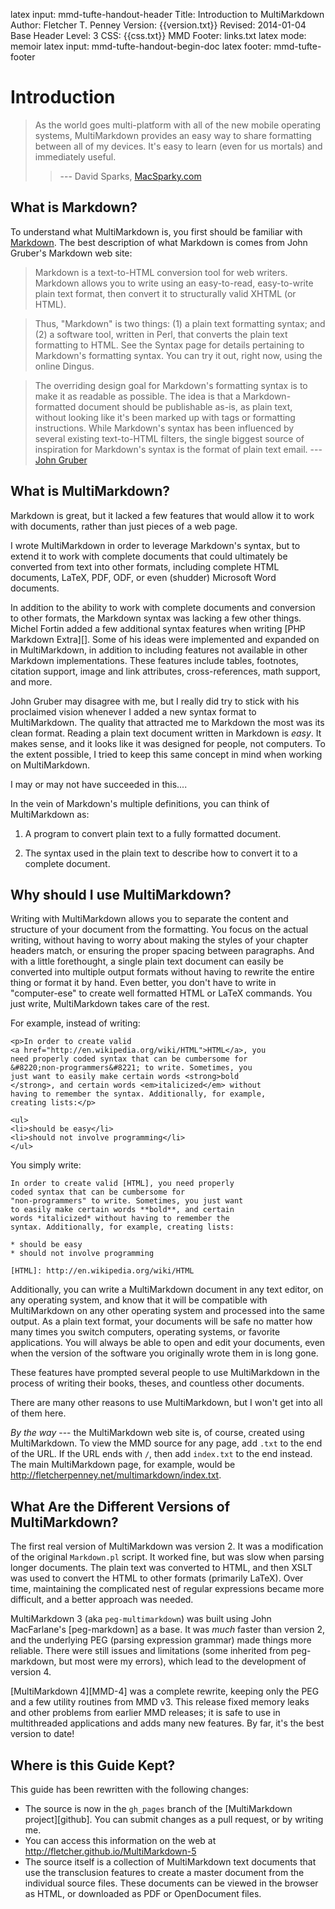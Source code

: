 latex input:	mmd-tufte-handout-header
Title:	Introduction to MultiMarkdown  
Author:	Fletcher T. Penney
Version:	{{version.txt}}
Revised:	2014-01-04 
Base Header Level:	3
CSS:	{{css.txt}}
MMD Footer:	links.txt
latex mode:	memoir
latex input:	mmd-tufte-handout-begin-doc
latex footer:	mmd-tufte-footer


# Introduction #

> As the world goes multi-platform with all of the new mobile operating systems, MultiMarkdown provides an easy way to share formatting between all of my devices. It's easy to learn (even for us mortals) and immediately useful.
>> --- David Sparks, [MacSparky.com](http://MacSparky.com/)


## What is Markdown? ##

To understand what MultiMarkdown is, you first should be familiar with
[Markdown](http://daringfireball.net/projects/markdown/ "Daring Fireball:
Markdown"). The best description of what Markdown is comes from John Gruber's
Markdown web site:

> Markdown is a text-to-HTML conversion tool for web writers. Markdown
> allows you to write using an easy-to-read, easy-to-write plain text
> format, then convert it to structurally valid XHTML (or HTML).

> Thus, "Markdown" is two things: (1) a plain text formatting
> syntax; and (2) a software tool, written in Perl, that converts
> the plain text formatting to HTML. See the Syntax page for details
> pertaining to Markdown's formatting syntax. You can try it out,
> right now, using the online Dingus.

> The overriding design goal for Markdown's formatting syntax is to
> make it as readable as possible. The idea is that a Markdown-formatted
> document should be publishable as-is, as plain text, without looking
> like it's been marked up with tags or formatting instructions. While
> Markdown's syntax has been influenced by several existing
> text-to-HTML filters, the single biggest source of inspiration for
> Markdown's syntax is the format of plain text email. --- [John Gruber]

[John Gruber]: http://daringfireball.net/projects/markdown/ "Daring Fireball: Markdown"


## What is MultiMarkdown? ##

Markdown is great, but it lacked a few features that would allow it to work
with documents, rather than just pieces of a web page.

I wrote MultiMarkdown in order to leverage Markdown's syntax, but to extend it
to work with complete documents that could ultimately be converted from text
into other formats, including complete HTML documents, LaTeX, PDF, ODF, or
even (shudder) Microsoft Word documents.

In addition to the ability to work with complete documents and conversion to
other formats, the Markdown syntax was lacking a few other things. Michel
Fortin added a few additional syntax features when writing [PHP Markdown
Extra][]. Some of his ideas were implemented and expanded on in MultiMarkdown,
in addition to including features not available in other Markdown
implementations. These features include tables, footnotes, citation support,
image and link attributes, cross-references, math support, and more.

John Gruber may disagree with me, but I really did try to stick with his
proclaimed vision whenever I added a new syntax format to MultiMarkdown. The
quality that attracted me to Markdown the most was its clean format. Reading a
plain text document written in Markdown is *easy*. It makes sense, and it
looks like it was designed for people, not computers. To the extent possible,
I tried to keep this same concept in mind when working on MultiMarkdown.

I may or may not have succeeded in this....

In the vein of Markdown's multiple definitions, you can think of MultiMarkdown
as:

1. A program to convert plain text to a fully formatted document.

2. The syntax used in the plain text to describe how to convert it to a
   complete document.


## Why should I use MultiMarkdown? ##

Writing with MultiMarkdown allows you to separate the content and structure of
your document  from the formatting. You  focus on the actual  writing, without
having to  worry about  making the  styles of your  chapter headers  match, or
ensuring the proper spacing between paragraphs. And with a little forethought,
a single  plain text  document can  easily be  converted into  multiple output
formats without having to rewrite the entire  thing or format it by hand. Even
better, you  don't have to  write in  "computer-ese" to create  well formatted
HTML or LaTeX commands. You just write, MultiMarkdown takes care of the rest.

For example, instead of writing:

	<p>In order to create valid 
	<a href="http://en.wikipedia.org/wiki/HTML">HTML</a>, you 
	need properly coded syntax that can be cumbersome for 
	&#8220;non-programmers&#8221; to write. Sometimes, you
	just want to easily make certain words <strong>bold
	</strong>, and certain words <em>italicized</em> without
	having to remember the syntax. Additionally, for example,
	creating lists:</p>

	<ul>
	<li>should be easy</li>
	<li>should not involve programming</li>
	</ul>

You simply write:

	In order to create valid [HTML], you need properly
	coded syntax that can be cumbersome for 
	"non-programmers" to write. Sometimes, you just want
	to easily make certain words **bold**, and certain 
	words *italicized* without having to remember the 
	syntax. Additionally, for example, creating lists:

	* should be easy
	* should not involve programming

	[HTML]: http://en.wikipedia.org/wiki/HTML


Additionally, you  can write a MultiMarkdown  document in any text  editor, on
any operating system,  and know that it will be  compatible with MultiMarkdown
on any other operating  system and processed into the same  output. As a plain
text format, your documents  will be safe no matter how  many times you switch
computers, operating  systems, or  favorite applications.  You will  always be
able to open  and edit your documents,  even when the version  of the software
you originally wrote them in is long gone.

These features have prompted several people to use MultiMarkdown in the
process of writing their books, theses, and countless other documents.

There are many other reasons to use MultiMarkdown, but I won't get into all of
them here.

*By the way* --- the MultiMarkdown web site is, of course, created using
MultiMarkdown. To view the MMD source for any page, add `.txt` to the end of
the URL. If the URL ends with `/`, then add `index.txt` to the end instead.
The main MultiMarkdown page, for example, would be
<http://fletcherpenney.net/multimarkdown/index.txt>.


## What Are the Different Versions of MultiMarkdown? ##

The first real version of MultiMarkdown was version 2.  It was a modification of the original `Markdown.pl` script.  It worked fine, but was slow when parsing longer documents.  The plain text was converted to HTML, and then XSLT was used to convert the HTML to other formats (primarily LaTeX).  Over time, maintaining the complicated nest of regular expressions became more difficult, and a better approach was needed.

MultiMarkdown 3 (aka `peg-multimarkdown`) was built using John MacFarlane's [peg-markdown] as a base.  It was *much* faster than version 2, and the underlying PEG (parsing expression grammar) made things more reliable.  There were still issues and limitations (some inherited from peg-markdown, but most were my errors), which lead to the development of version 4.

[MultiMarkdown 4][MMD-4] was a complete rewrite, keeping only the PEG and a few utility routines from MMD v3.  This release fixed memory leaks and other problems from earlier MMD releases; it is safe to use in multithreaded applications and adds many new features.  By far, it's the best version to date!


## Where is this Guide Kept? ##

This guide has been rewritten with the following changes:

* The source is now in the `gh_pages` branch of the [MultiMarkdown project][github].  You can submit changes as a pull request, or by writing me.
* You can access this information on the web at <http://fletcher.github.io/MultiMarkdown-5>
* The source itself is a collection of MultiMarkdown text documents that use the transclusion features to create a master document from the individual source files.  These documents can be viewed in the browser as HTML, or downloaded as PDF or OpenDocument files.

